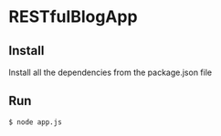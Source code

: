 # RESTfulBlogApp

## Install
Install all the dependencies from the package.json file

## Run
```
$ node app.js
```
